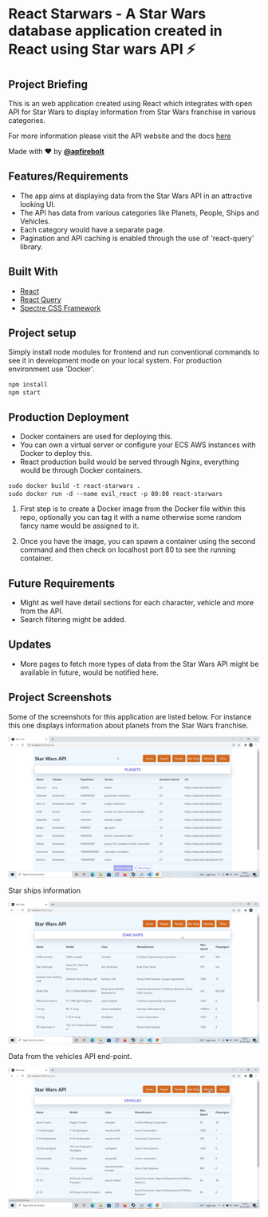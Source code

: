 # React Starwars - A Star Wars database application created in React using Star wars API ⚡️

## Project Briefing

This is an web application created using React which integrates with open API for Star Wars to display information from Star Wars franchise in various categories. 

For more information please visit the API website and the docs [here](https://swapi.dev/)

Made with ❤️ by **[@apfirebolt](https://github.com/Apfirebolt/)**
## Features/Requirements

- The app aims at displaying data from the Star Wars API in an attractive looking UI.
- The API has data from various categories like Planets, People, Ships and Vehicles.
- Each category would have a separate page.
- Pagination and API caching is enabled through the use of 'react-query' library.

## Built With

* [React](https://reactjs.org/)
* [React Query](https://react-query.tanstack.com/)
* [Spectre CSS Framework](https://picturepan2.github.io/spectre/)

## Project setup

Simply install node modules for frontend and run conventional commands to see it in development mode on your local system. For production 
environment use 'Docker'.

```
npm install
npm start
```

## Production Deployment

- Docker containers are used for deploying this.
- You can own a virtual server or configure your ECS AWS instances with Docker to deploy this.
- React production build would be served through Nginx, everything would be through Docker containers.

```
sudo docker build -t react-starwars .
sudo docker run -d --name evil_react -p 80:80 react-starwars
```

1. First step is to create a Docker image from the Docker file within this repo, optionally you can tag it with a name otherwise some random fancy name would be assigned to it.

2. Once you have the image, you can spawn a container using the second command and then check on localhost port 80 to see the running container.






## Future Requirements

- Might as well have detail sections for each character, vehicle and more from the API.
- Search filtering might be added.

## Updates

- More pages to fetch more types of data from the Star Wars API might be available in future, would be notified here.

## Project Screenshots

Some of the screenshots for this application are listed below. For instance this one displays information about planets from the Star Wars franchise.

![alt text](./screenshots/planets.png)

Star ships information

![alt text](./screenshots/star_ships.png)

Data from the vehicles API end-point.

![alt text](./screenshots/vehicles.png)
